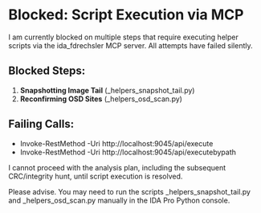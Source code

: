 # Blocked: Script Execution via MCP

I am currently blocked on multiple steps that require executing helper scripts via the ida_fdrechsler MCP server. All attempts have failed silently.

## Blocked Steps:
1. **Snapshotting Image Tail** (_helpers_snapshot_tail.py)
2. **Reconfirming OSD Sites** (_helpers_osd_scan.py)

## Failing Calls:
- Invoke-RestMethod -Uri http://localhost:9045/api/execute
- Invoke-RestMethod -Uri http://localhost:9045/api/executebypath

I cannot proceed with the analysis plan, including the subsequent CRC/integrity hunt, until script execution is resolved.

Please advise. You may need to run the scripts _helpers_snapshot_tail.py and _helpers_osd_scan.py manually in the IDA Pro Python console.
